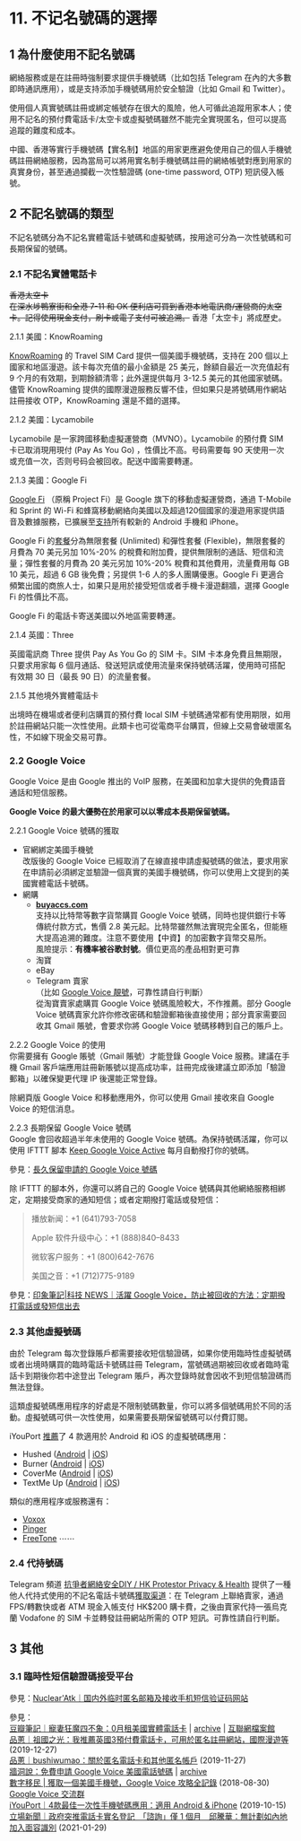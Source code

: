 # 11. 不记名號碼的選擇

## 1 為什麼使用不記名號碼

網絡服務或是在註冊時強制要求提供手機號碼（比如包括 Telegram 在內的大多數即時通訊應用），或是支持添加手機號碼用於安全驗證（比如 Gmail 和 Twitter）。

使用個人真實號碼註冊或綁定帳號存在很大的風險，他人可循此追蹤用家本人；使用不記名的預付費電話卡/太空卡或虛擬號碼雖然不能完全實現匿名，但可以提高追蹤的難度和成本。

中國、香港等實行手機號碼【實名制】地區的用家更應避免使用自己的個人手機號碼註冊網絡服務，因為當局可以將用實名制手機號碼註冊的網絡帳號對應到用家的真實身份，甚至通過攔截一次性驗證碼 (one-time password, OTP) 短訊侵入帳號。



## 2 不記名號碼的類型

不記名號碼分為不記名實體電話卡號碼和虛擬號碼，按用途可分為一次性號碼和可長期保留的號碼。

### 2.1 不記名實體電話卡

~~香港太空卡~~  
~~在深水埗鴨寮街和全港 7-11 和 OK 便利店可買到香港本地電訊商/運營商的太空卡。記得使用現金支付，刷卡或電子支付可被追溯。~~ 香港「太空卡」將成歷史。

2.1.1 美國：KnowRoaming  

[KnowRoaming](https://www.knowroaming.com) 的 Travel SIM Card 提供一個美國手機號碼，支持在 200 個以上國家和地區漫遊。該卡每次充值的最小金額是 25 美元，餘額自最近一次充值起有 9 个月的有效期，到期餘額清零；此外還提供每月 3-12.5 美元的其他國家號碼。儘管 KnowRoaming 提供的國際漫遊服務反響不佳，但如果只是將號碼用作網站註冊接收 OTP，KnowRoaming 還是不錯的選擇。

2.1.2 美國：Lycamobile  

Lycamobile 是一家跨國移動虛擬運營商（MVNO）。Lycamobile 的預付費 SIM 卡已取消現用現付 (Pay As You Go) ，性價比不高。号码需要每 90 天使用一次或充值一次，否则号码会被回收。配送中國需要轉運。

2.1.3 美國：Google Fi  

[Google Fi](https://zh.wikipedia.org/zh-hk/Google_Fi) （原稱 Project Fi）是 Google 旗下的移動虛擬運營商，通過 T-Mobile 和 Sprint 的 Wi-Fi 和蜂窩移動網絡向美國以及超過120個國家的漫遊用家提供語音及數據服務，已擴展至[支持](https://fi.google.com/compatibility)所有較新的 Android 手機和 iPhone。  

Google Fi 的[套餐](https://fi.google.com/about/plans/)分為無限套餐 (Unlimited) 和彈性套餐 (Flexible)，無限套餐的月費為 70 美元另加 10%-20% 的稅費和附加費，提供無限制的通話、短信和流量；彈性套餐的月費為 20 美元另加 10%-20% 稅費和其他費用，流量費用每 GB 10 美元，超過 6 GB 後免費；另提供 1-6 人的多人團購優惠。Google Fi 更適合頻繁出國的商旅人士，如果只是用於接受短信或者手機卡漫遊翻牆，選擇 Google Fi 的性價比不高。  

Google Fi 的電話卡寄送美國以外地區需要轉運。

2.1.4 英國：Three  

英國電訊商 Three 提供 Pay As You Go 的 SIM 卡。SIM 卡本身免費且無期限，只要求用家每 6 個月通話、發送短訊或使用流量來保持號碼活躍，使用時可搭配有效期 30 日（最長 90 日）的流量套餐。

2.1.5 其他境外實體電話卡  

出境時在機場或者便利店購買的預付費 local SIM 卡號碼通常都有使用期限，如用於註冊網站只能一次性使用。此類卡也可從電商平台購買，但線上交易會破壞匿名性，不如線下現金交易可靠。

### 2.2 Google Voice

Google Voice 是由 Google 推出的 VoIP 服務，在美國和加拿大提供的免費語音通話和短信服務。

**Google Voice 的最大優勢在於用家可以以零成本長期保留號碼。**  

2.2.1 Google Voice 號碼的獲取  

- 官網綁定美國手機號  
  改版後的 Google Voice 已經取消了在線直接申請虛擬號碼的做法，要求用家在申請前必須綁定並驗證一個真實的美國手機號碼，你可以使用上文提到的美國實體電話卡號碼。  
- 網購
  - **[buyaccs.com](https://buyaccs.com/en/buy-google-voice-accounts.php)**  
    支持以比特幣等數字貨幣購買 Google Voice 號碼，同時也提供銀行卡等傳統付款方式，售價 2.8 美元起。比特幣雖然無法實現完全匿名，但能極大提高追溯的難度。注意不要使用【中資】的加密數字貨幣交易所。  
    風險提示：**有機率被谷歌封號**。價位更高的產品相對更可靠
  - 淘寶
  - eBay 
  - Telegram 賣家  
    （比如 [Google Voice 靚號](https://t.me/voice_google)，可靠性請自行判斷）  
    從淘寶賣家處購買 Google Voice 號碼風險較大，不作推薦。部分 Google Voice 號碼賣家允許你修改密碼和驗證郵箱後直接使用；部分賣家需要回收其 Gmail 賬號，會要求你將 Google Voice 號碼移轉到自己的賬戶上。  

2.2.2 Google Voice 的使用  
你需要擁有 Google 賬號（Gmail 賬號）才能登錄 Google Voice 服務。建議在手機 Gmail 客戶端應用註冊新賬號以提高成功率，註冊完成後建議立即添加「驗證郵箱」以確保變更代理 IP 後還能正常登錄。

除網頁版 Google Voice 和移動應用外，你可以使用 Gmail 接收來自 Google Voice 的短信消息。  

2.2.3 長期保留 Google Voice 號碼  
Google 會回收超過半年未使用的 Google Voice 號碼。為保持號碼活躍，你可以使用 IFTTT 腳本 [Keep Google Voice Active](https://ifttt.com/applets/131839p-keep-google-voice-active) 每月自動撥打你的號碼。

參見：[長久保留申請的 Google Voice 號碼](http://telegra.ph/长久保留申请的-Google-Voice-号码-08-11)   

除 IFTTT 的腳本外，你還可以將自己的 Google Voice 號碼與其他網絡服務相綁定，定期接受商家的通知短信；或者定期撥打電話或發短信：

> 播放新闻：+1 (641)793-7058
>
> Apple 软件升级中心：+1 (888)840–8433
>
> 微软客户服务：+1 (800)642-7676
>
> 美国之音：+1 (712)775-9189

參見：[印象筆記|科技 NEWS｜活躍 Google Voice，防止被回收的方法：定期撥打電話或發短信出去](https://t.me/YinxiangBiji_News/459)

### 2.3 其他虛擬號碼

由於 Telegram 每次登錄賬戶都需要接收短信驗證碼，如果你使用臨時性虛擬號碼或者出境時購買的臨時電話卡號碼註冊 Telegram，當號碼過期被回收或者臨時電話卡到期後你若中途登出 Telegram 賬戶，再次登錄時就會因收不到短信驗證碼而無法登錄。  

這類虛擬號碼應用程序的好處是不限制號碼數量，你可以將多個號碼用於不同的活動。虛擬號碼可供一次性使用，如果需要長期保留號碼可以付費訂閱。

iYouPort [推薦](https://www.iyouport.org/%E6%82%A8%E7%9C%9F%E7%9A%84%E7%90%86%E8%A7%A3%E5%BA%94%E7%94%A8%E6%9D%83%E9%99%90%E9%83%BD%E6%8E%88%E4%BA%88%E4%BA%86%E4%BB%80%E4%B9%88%E5%90%97%EF%BC%9F%E8%BF%99%E9%87%8C%E6%98%AF%E4%BF%9D%E6%8A%A4/)了 4 款適用於 Android 和 iOS 的虛擬號碼應用：

- Hushed ([Android](https://play.google.com/store/apps/details?id=com.hushed.release) | [iOS](https://itunes.apple.com/us/app/hushed-2nd-phone-number/id600520752&at=1l3vs3K/?at=1l3vs3K))
- Burner ([Android](https://play.google.com/store/apps/details?id=com.adhoclabs.burner) | [iOS](https://itunes.apple.com/us/app/burner-2nd-phone-number/id505800761&at=1l3vs3K/?at=1l3vs3K))
- CoverMe ([Android](https://play.google.com/store/apps/details?id=ws.coverme.im) | [iOS](https://itunes.apple.com/us/app/coverme-private-text-call/id593652484&at=1l3vs3K/?at=1l3vs3K)) 
- TextMe Up ([Android](https://play.google.com/store/apps/details?id=com.textmeinc.textme3&hl=en) | [iOS](https://itunes.apple.com/us/app/textme-up-second-phone-number/id996263494&at=1l3vs3K/?at=1l3vs3K))

類似的應用程序或服務還有：

- [Voxox](https://www.voxox.com/)
- [Pinger](https://www.pinger.com/)
- [FreeTone](http://www.free-tone.com/) 
  ⋯⋯

### 2.4 代持號碼

Telegram 頻道 [抗爭者網絡安全DIY / HK Protestor Privacy & Health](https://t.me/HKPrivacy) 提供了一種他人代持式使用的不記名電話卡號碼[獲取渠道](https://t.me/HKPrivacy/74)：在 Telegram 上聯絡賣家，通過 FPS/轉數快或者 ATM 現金入帳支付 HK$200 購卡費，之後由賣家代持一張烏克蘭 Vodafone 的 SIM 卡並轉發註冊網站所需的 OTP 短訊。可靠性請自行判斷。 

## 3 其他

### 3.1 臨時性短信驗證碼接受平台 

參見：[Nuclear'Atk｜国内外临时匿名邮箱及接收手机短信验证码网站](https://lcx.cc/post/4594/)  



參見：  
[豆瓣筆記｜寵妻狂魔四不象：0月租美國實體電話卡](https://www.douban.com/note/724648570/) | [archive](https://archive.li/nVOYW) | [互聯網檔案館](https://web.archive.org/web/20190710153032/https://www.douban.com/note/724648570/)  
[品蔥｜祖國之光：我推薦英國3預付費電話卡，可用於匿名註冊網站，國際漫遊等](https://pincong.rocks/article/11480) (2019-12-27)  
[品蔥｜bushiwumao：關於匿名電話卡和其他匿名帳戶](https://pincong.rocks/article/9630) (2019-11-27)  
[牆洞說：免費申請 Google Voice 美國電話號碼](https://mp.weixin.qq.com/s/SrhnHCefmJFkbZsFMB6p5A) | [archive](http://archive.today/8bgZz)  
[數字移民 | 獲取一個美國手機號，Google Voice 攻略全記錄](https://digitalimmigrant.org/348) (2018-08-30)  
[Google Voice 交流群](https://t.me/googlevoice)   
[iYouPort｜4款最佳一次性手機號碼應用：適用 Android & iPhone](https://www.iyouport.org/%E6%82%A8%E7%9C%9F%E7%9A%84%E7%90%86%E8%A7%A3%E5%BA%94%E7%94%A8%E6%9D%83%E9%99%90%E9%83%BD%E6%8E%88%E4%BA%88%E4%BA%86%E4%BB%80%E4%B9%88%E5%90%97%EF%BC%9F%E8%BF%99%E9%87%8C%E6%98%AF%E4%BF%9D%E6%8A%A4/) (2019-10-15)  
[立場新聞｜政府突推電話卡實名登記　「諮詢」僅 1 個月　邱騰華：無計劃如內地加入面容識別](https://www.thestandnews.com/politics/政府突推電話卡實名登記-諮詢期-僅-1-個月-邱騰華-措施有助打擊罪案/) (2021-01-29)





